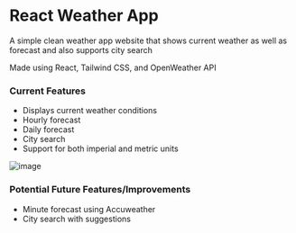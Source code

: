 # React Weather App

A simple clean weather app website that shows current weather as well as forecast and also supports city search

Made using React, Tailwind CSS, and OpenWeather API

### Current Features
  - Displays current weather conditions
  - Hourly forecast
  - Daily forecast
  - City search
  - Support for both imperial and metric units
  
![image](https://github.com/13lack13lood/react-weather-app/assets/44007891/bd7045e2-2383-4f0e-95a1-8fe7c23d0ea7)

### Potential Future Features/Improvements
  - Minute forecast using Accuweather
  - City search with suggestions
